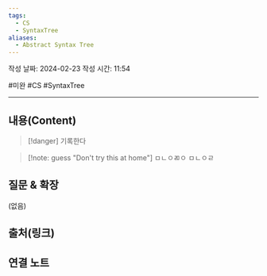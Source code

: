 ```yaml
---
tags:
  - CS
  - SyntaxTree
aliases:
  - Abstract Syntax Tree
---
```

작성 날짜: 2024-02-23
작성 시간: 11:54

#미완 #CS #SyntaxTree 

----
## 내용(Content)
>[!danger]
>기록한다




> [!note: guess "Don't try this at home"]
> ㅁㄴㅇㄻㅇ
> ㅁㄴㅇㄹ





## 질문 & 확장

(없음)

## 출처(링크)


## 연결 노트










